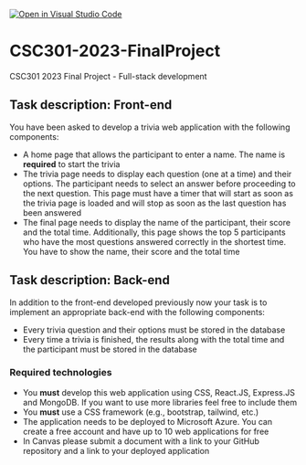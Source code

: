 [![Open in Visual Studio Code](https://classroom.github.com/assets/open-in-vscode-718a45dd9cf7e7f842a935f5ebbe5719a5e09af4491e668f4dbf3b35d5cca122.svg)](https://classroom.github.com/online_ide?assignment_repo_id=11266670&assignment_repo_type=AssignmentRepo)
# CSC301-2023-FinalProject
CSC301 2023 Final Project - Full-stack development

## Task description: Front-end
You have been asked to develop a trivia web application with the following components:
- A home page that allows the participant to enter a name. The name is **required** to start the trivia
- The trivia page needs to display each question (one at a time) and their options. The participant needs to select an answer before proceeding to the next question. This page must have a timer that will start as soon as the trivia page is loaded and will stop as soon as the last question has been answered
- The final page needs to display the name of the participant, their score and the total time. Additionally, this page shows the top 5 participants who have the most questions answered correctly in the shortest time. You have to show the name, their score and the total time

## Task description: Back-end
In addition to the front-end developed previously now your task is to implement an appropriate back-end with the following components:
- Every trivia question and their options must be stored in the database
- Every time a trivia is finished, the results along with the total time and the participant must be stored in the database

### Required technologies
- You **must** develop this web application using CSS, React.JS, Express.JS and MongoDB. If you want to use more libraries feel free to include them
- You **must** use a CSS framework (e.g., bootstrap, tailwind, etc.)
- The application needs to be deployed to Microsoft Azure. You can create a free account and have up to 10 web applications for free
- In Canvas please submit a document with a link to your GitHub repository and a link to your deployed application

